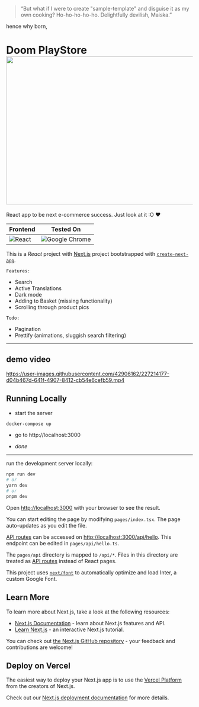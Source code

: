 


> “But what if I were to create "sample-template" and disguise it as my own cooking? Ho-ho-ho-ho-ho. Delightfully devilish, Maiska.”

hence why born,

# Doom PlayStore  <img src="demo/demo.gif" width="550" height="400"/>

React app to be next e-commerce success. Just look at it :O :heart:

| Frontend |  Tested On |
|--|--|
| ![React](https://img.shields.io/badge/react-%230031.svg?style=for-the-badge&logo=react) | ![Google Chrome](https://img.shields.io/badge/Google%20Chrome-4285F4?style=for-the-badge&logo=GoogleChrome&logoColor=white) |


This is a <em>React</em> project with  [Next.js](https://nextjs.org/) project bootstrapped with [`create-next-app`](https://github.com/vercel/next.js/tree/canary/packages/create-next-app).

`Features:`

- Search
- Active Translations
- Dark mode
- Adding to Basket (missing functionality)
- Scrolling through product pics

`Todo:`

 - Pagination
 - Prettify (animations, sluggish search filtering)
----
## demo video
https://user-images.githubusercontent.com/42906162/227214177-d04b467d-641f-4907-8412-cb54e6cefb59.mp4


## Running Locally

* start the server

```bash
docker-compose up
```

* go to http://localhost:3000

* *done*

----

run the development server locally:

```bash
npm run dev
# or
yarn dev
# or
pnpm dev
```

Open [http://localhost:3000](http://localhost:3000) with your browser to see the result.

You can start editing the page by modifying `pages/index.tsx`. The page auto-updates as you edit the file.

[API routes](https://nextjs.org/docs/api-routes/introduction) can be accessed on [http://localhost:3000/api/hello](http://localhost:3000/api/hello). This endpoint can be edited in `pages/api/hello.ts`.

The `pages/api` directory is mapped to `/api/*`. Files in this directory are treated as [API routes](https://nextjs.org/docs/api-routes/introduction) instead of React pages.

This project uses [`next/font`](https://nextjs.org/docs/basic-features/font-optimization) to automatically optimize and load Inter, a custom Google Font.

## Learn More

To learn more about Next.js, take a look at the following resources:

- [Next.js Documentation](https://nextjs.org/docs) - learn about Next.js features and API.
- [Learn Next.js](https://nextjs.org/learn) - an interactive Next.js tutorial.

You can check out [the Next.js GitHub repository](https://github.com/vercel/next.js/) - your feedback and contributions are welcome!

## Deploy on Vercel

The easiest way to deploy your Next.js app is to use the [Vercel Platform](https://vercel.com/new?utm_medium=default-template&filter=next.js&utm_source=create-next-app&utm_campaign=create-next-app-readme) from the creators of Next.js.

Check out our [Next.js deployment documentation](https://nextjs.org/docs/deployment) for more details.
